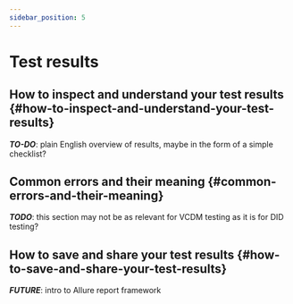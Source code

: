 ```yaml
---
sidebar_position: 5
---
```


# Test results

## How to inspect and understand your test results {#how-to-inspect-and-understand-your-test-results}

**_TO-DO_**: plain English overview of results, maybe in the form of a simple checklist?

## Common errors and their meaning {#common-errors-and-their-meaning}

**_TODO_**: this section may not be as relevant for VCDM testing as it is for DID testing?

## How to save and share your test results {#how-to-save-and-share-your-test-results}

**_FUTURE_**: intro to Allure report framework
